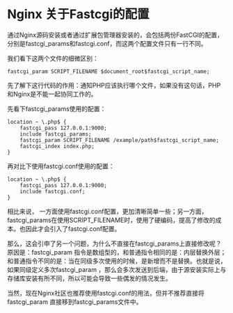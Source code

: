# Nginx 关于Fastcgi的配置

通过Nginx源码安装或者通过扩展包管理器安装的，会包括两份FastCGI的配置，分别是fastcgi_params和fastcgi.conf，而这两个配置文件只有一行不同。

我们看下这两个文件的细微区别：

```
fastcgi_param SCRIPT_FILENAME $document_root$fastcgi_script_name;
```

先了解下这行代码的作用：通知PHP应该执行哪个文件，如果没有这句话，PHP和Nginx是不能一起协同工作的。

先看下fastcgi_params使用的配置：

```
location ~ \.php$ {
	fastcgi_pass 127.0.0.1:9000;
	include fastcgi_params;
	fastcgi_param SCRIPT_FILENAME /example/path$fastcgi_script_name;
	fastcgi_index index.php;
}
```
再对比下使用fastcgi.conf使用的配置：

```
location ~ \.php$ {
	fastcgi_pass 127.0.0.1:9000;
	include fastcgi.conf;
}
```

相比来说， 一方面使用fastcgi.conf配置，更加清晰简单一些；另一方面，fastcgi_params在使用SCRIPT_FILENAME时，使用了硬编码，提高了修改的成本。也因此才会引入了fastcgi.conf配置。

那么，这会引申了另一个问题，为什么不直接在fastcgi_params上直接修改呢？原因是：fastcgi_param 指令是数组型的，和普通指令相同的是：内层替换外层；和普通指令不同的是：当在同级多次使用的时候，是新增而不是替换。也就是说，如果同级定义多次fastcgi_param ，那么会多次发送到后端，由于源安装实际上与存储库安装有所不同，所以可能会导致一些偶发的情况发生。

当然，现在Nginx社区也推荐使用fastcgi.conf的用法，但并不推荐直接将fastcgi_param 直接移到fastcgi_params文件中。

